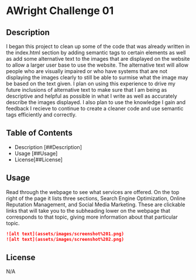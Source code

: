 # AWright Challenge 01

## Description

I began this project to clean up some of the code that was already written in the index.html section by adding semantic tags to certain elements as well as add some alternative text to the images that are displayed on the website to allow a larger user base to use the website. The alternative text will allow people who are visually impaired or who have systems that are not displaying the images clearly to still be able to surmise what the image may be based on the text given. I plan on using this experience to drive my future inclusions of alternative text to make sure that I am being as descriptive and helpful as possible in what I write as well as accurately describe the images displayed. I also plan to use the knowledge I gain and feedback I recieve to continue to create a cleaner code and use semantic tags efficiently and correctly. 

## Table of Contents

- Description [##Description]
- Usage [##Usage]
- License[##License]

## Usage

Read through the webpage to see what services are offered. On the top right of the page it lists three sections, Search Engine Optimization, Online Reputation Management, and Social Media Marketing. These are clickable links that will take you to the subheading lower on the webpage that corresponds to that topic, giving more information about that particular topic.

```md
![alt text](assets/images/screenshot%201.png)
![alt text](assets/images/screenshot%202.png)
```

## License
N/A